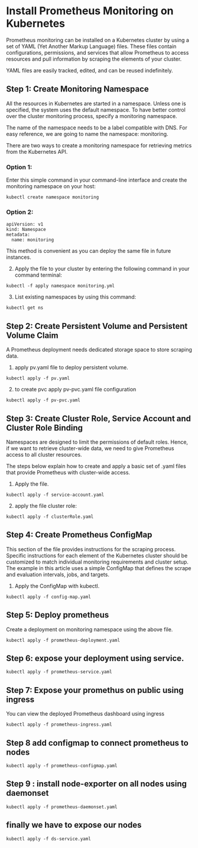 # Install Prometheus Monitoring on Kubernetes
Prometheus monitoring can be installed on a Kubernetes cluster by using a set of YAML (Yet Another Markup Language) files. These files contain configurations, permissions, and services that allow Prometheus to access resources and pull information by scraping the elements of your cluster.

YAML files are easily tracked, edited, and can be reused indefinitely.
## Step 1: Create Monitoring Namespace
All the resources in Kubernetes are started in a namespace. Unless one is specified, the system uses the default namespace. To have better control over the cluster monitoring process, specify a monitoring namespace.

The name of the namespace needs to be a label compatible with DNS. For easy reference, we are going to name the namespace: monitoring.

There are two ways to create a monitoring namespace for retrieving metrics from the Kubernetes API.

### Option 1:

Enter this simple command in your command-line interface and create the monitoring namespace on your host:

```
kubectl create namespace monitoring
```
### Option 2:
```
apiVersion: v1
kind: Namespace
metadata:
  name: monitoring
```
This method is convenient as you can deploy the same file in future instances.

2. Apply the file to your cluster by entering the following command in your command terminal:
```
kubectl -f apply namespace monitoring.yml
```
3. List existing namespaces by using this command:
```
kubectl get ns
```
## Step 2: Create Persistent Volume and Persistent Volume Claim
A Prometheus deployment needs dedicated storage space to store scraping data.
1. apply pv.yaml file to deploy persistent volume.
```
kubectl apply -f pv.yaml
```
2. to create pvc apply pv-pvc.yaml file configuration 
```
kubectl apply -f pv-pvc.yaml
```
## Step 3: Create Cluster Role, Service Account and Cluster Role Binding
Namespaces are designed to limit the permissions of default roles. Hence, if we want to retrieve cluster-wide data, we need to give Prometheus access to all cluster resources.

The steps below explain how to create and apply a basic set of .yaml files that provide Prometheus with cluster-wide access.

1. Apply the file.
```
kubectl apply -f service-account.yaml
```
2. apply the file cluster role:
```
kubectl apply -f clusterRole.yaml
```

## Step 4: Create Prometheus ConfigMap
This section of the file provides instructions for the scraping process. Specific instructions for each element of the Kubernetes cluster should be customized to match individual monitoring requirements and cluster setup.
The example in this article uses a simple ConfigMap that defines the scrape and evaluation intervals, jobs, and targets.

1. Apply the ConfigMap with kubectl.
```
kubectl apply -f config-map.yaml
```
## Step 5: Deploy prometheus
Create a deployment on monitoring namespace using the above file.
```
kubectl apply -f prometheus-deployment.yaml
```
## Step 6: expose your deployment using service.
```
kubectl apply -f prometheus-service.yaml
```
## Step 7: Expose your promethus on public using ingress
You can view the deployed Prometheus dashboard using ingress
```
kubectl apply -f prometheus-ingress.yaml
```
## Step 8 add configmap to connect prometheus to nodes
```
kubectl apply -f prometheus-configmap.yaml
```
## Step 9 : install node-exporter on all nodes using daemonset
```
kubectl apply -f prometheus-daemonset.yaml
```
## finally we have to expose our nodes 
```
kubectl apply -f ds-service.yaml
```
